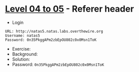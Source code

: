 # [Level 04 to 05](https://overthewire.org/wargames/natas/natas5.html) - Referer header

- Login
```
URL: http://natas5.natas.labs.overthewire.org
Username: natas5
Password: 0n35PkggAPm2zbEpOU802c0x0Msn1ToK
```
- Exercise:
- Background:
- Solution:
- Password: `0n35PkggAPm2zbEpOU802c0x0Msn1ToK`
